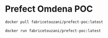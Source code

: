 # Prefect Omdena POC

```bash
docker pull fabricetouzani/prefect-poc:latest

docker run fabricetouzani/prefect-poc:latest

```